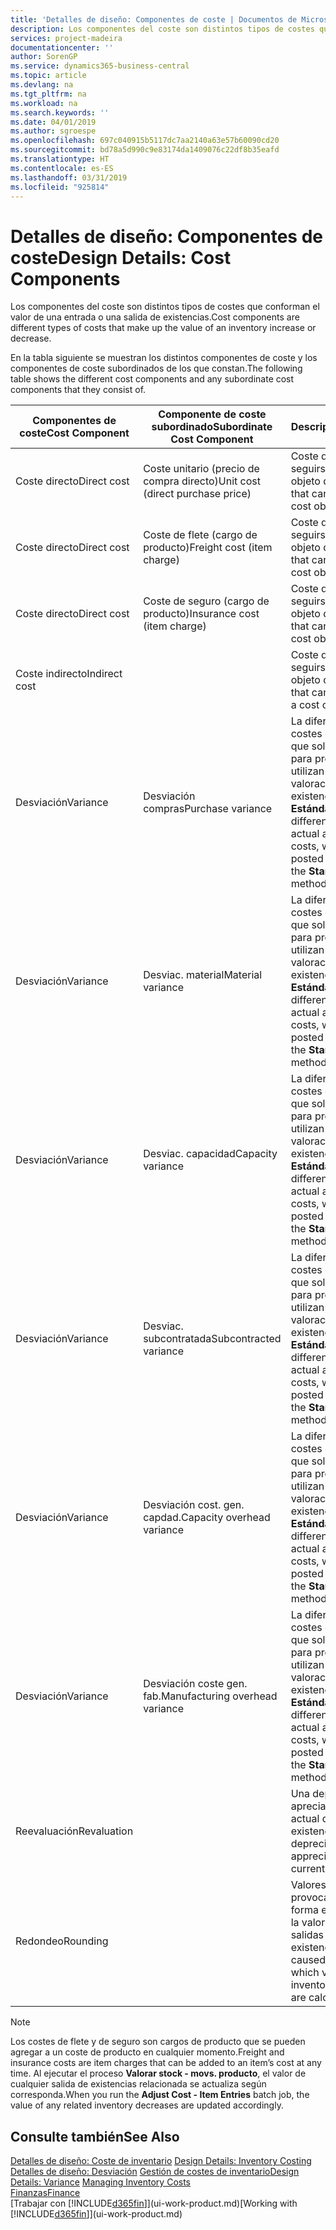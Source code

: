 ```yaml
---
title: 'Detalles de diseño: Componentes de coste | Documentos de Microsoft'
description: Los componentes del coste son distintos tipos de costes que conforman el valor de una entrada o una salida de existencias.
services: project-madeira
documentationcenter: ''
author: SorenGP
ms.service: dynamics365-business-central
ms.topic: article
ms.devlang: na
ms.tgt_pltfrm: na
ms.workload: na
ms.search.keywords: ''
ms.date: 04/01/2019
ms.author: sgroespe
ms.openlocfilehash: 697c040915b5117dc7aa2140a63e57b60090cd20
ms.sourcegitcommit: bd78a5d990c9e83174da1409076c22df8b35eafd
ms.translationtype: HT
ms.contentlocale: es-ES
ms.lasthandoff: 03/31/2019
ms.locfileid: "925814"
---
```

# <a name="design-details-cost-components"></a><span data-ttu-id="e9f6e-103">Detalles de diseño: Componentes de coste</span><span class="sxs-lookup"><span data-stu-id="e9f6e-103">Design Details: Cost Components</span></span>
<span data-ttu-id="e9f6e-104">Los componentes del coste son distintos tipos de costes que conforman el valor de una entrada o una salida de existencias.</span><span class="sxs-lookup"><span data-stu-id="e9f6e-104">Cost components are different types of costs that make up the value of an inventory increase or decrease.</span></span>  

 <span data-ttu-id="e9f6e-105">En la tabla siguiente se muestran los distintos componentes de coste y los componentes de coste subordinados de los que constan.</span><span class="sxs-lookup"><span data-stu-id="e9f6e-105">The following table shows the different cost components and any subordinate cost components that they consist of.</span></span>  

|<span data-ttu-id="e9f6e-106">Componentes de coste</span><span class="sxs-lookup"><span data-stu-id="e9f6e-106">Cost Component</span></span>|<span data-ttu-id="e9f6e-107">Componente de coste subordinado</span><span class="sxs-lookup"><span data-stu-id="e9f6e-107">Subordinate Cost Component</span></span>|<span data-ttu-id="e9f6e-108">Description</span><span class="sxs-lookup"><span data-stu-id="e9f6e-108">Description</span></span>|  
|--------------------|--------------------------------|---------------------------------------|  
|<span data-ttu-id="e9f6e-109">Coste directo</span><span class="sxs-lookup"><span data-stu-id="e9f6e-109">Direct cost</span></span>|<span data-ttu-id="e9f6e-110">Coste unitario (precio de compra directo)</span><span class="sxs-lookup"><span data-stu-id="e9f6e-110">Unit cost (direct purchase price)</span></span>|<span data-ttu-id="e9f6e-111">Coste que puede seguirse hasta un objeto de coste.</span><span class="sxs-lookup"><span data-stu-id="e9f6e-111">Cost that can be traced to a cost object.</span></span>|  
|<span data-ttu-id="e9f6e-112">Coste directo</span><span class="sxs-lookup"><span data-stu-id="e9f6e-112">Direct cost</span></span>|<span data-ttu-id="e9f6e-113">Coste de flete (cargo de producto)</span><span class="sxs-lookup"><span data-stu-id="e9f6e-113">Freight cost (item charge)</span></span>|<span data-ttu-id="e9f6e-114">Coste que puede seguirse hasta un objeto de coste.</span><span class="sxs-lookup"><span data-stu-id="e9f6e-114">Cost that can be traced to a cost object.</span></span>|  
|<span data-ttu-id="e9f6e-115">Coste directo</span><span class="sxs-lookup"><span data-stu-id="e9f6e-115">Direct cost</span></span>|<span data-ttu-id="e9f6e-116">Coste de seguro (cargo de producto)</span><span class="sxs-lookup"><span data-stu-id="e9f6e-116">Insurance cost (item charge)</span></span>|<span data-ttu-id="e9f6e-117">Coste que puede seguirse hasta un objeto de coste.</span><span class="sxs-lookup"><span data-stu-id="e9f6e-117">Cost that can be traced to a cost object.</span></span>|  
|<span data-ttu-id="e9f6e-118">Coste indirecto</span><span class="sxs-lookup"><span data-stu-id="e9f6e-118">Indirect cost</span></span>||<span data-ttu-id="e9f6e-119">Coste que no puede seguirse hasta un objeto de coste.</span><span class="sxs-lookup"><span data-stu-id="e9f6e-119">Cost that cannot be traced to a cost object.</span></span>|  
|<span data-ttu-id="e9f6e-120">Desviación</span><span class="sxs-lookup"><span data-stu-id="e9f6e-120">Variance</span></span>|<span data-ttu-id="e9f6e-121">Desviación compras</span><span class="sxs-lookup"><span data-stu-id="e9f6e-121">Purchase variance</span></span>|<span data-ttu-id="e9f6e-122">La diferencia entre los costes estándar y real, que solo se registra para productos que utilizan el método de valoración de existencias **Estándar**.</span><span class="sxs-lookup"><span data-stu-id="e9f6e-122">The difference between actual and standard costs, which is only posted for items using the **Standard** costing method.</span></span>|  
|<span data-ttu-id="e9f6e-123">Desviación</span><span class="sxs-lookup"><span data-stu-id="e9f6e-123">Variance</span></span>|<span data-ttu-id="e9f6e-124">Desviac. material</span><span class="sxs-lookup"><span data-stu-id="e9f6e-124">Material variance</span></span>|<span data-ttu-id="e9f6e-125">La diferencia entre los costes estándar y real, que solo se registra para productos que utilizan el método de valoración de existencias **Estándar**.</span><span class="sxs-lookup"><span data-stu-id="e9f6e-125">The difference between actual and standard costs, which is only posted for items using the **Standard** costing method.</span></span>|  
|<span data-ttu-id="e9f6e-126">Desviación</span><span class="sxs-lookup"><span data-stu-id="e9f6e-126">Variance</span></span>|<span data-ttu-id="e9f6e-127">Desviac. capacidad</span><span class="sxs-lookup"><span data-stu-id="e9f6e-127">Capacity variance</span></span>|<span data-ttu-id="e9f6e-128">La diferencia entre los costes estándar y real, que solo se registra para productos que utilizan el método de valoración de existencias **Estándar**.</span><span class="sxs-lookup"><span data-stu-id="e9f6e-128">The difference between actual and standard costs, which is only posted for items using the **Standard** costing method.</span></span>|  
|<span data-ttu-id="e9f6e-129">Desviación</span><span class="sxs-lookup"><span data-stu-id="e9f6e-129">Variance</span></span>|<span data-ttu-id="e9f6e-130">Desviac. subcontratada</span><span class="sxs-lookup"><span data-stu-id="e9f6e-130">Subcontracted variance</span></span>|<span data-ttu-id="e9f6e-131">La diferencia entre los costes estándar y real, que solo se registra para productos que utilizan el método de valoración de existencias **Estándar**.</span><span class="sxs-lookup"><span data-stu-id="e9f6e-131">The difference between actual and standard costs, which is only posted for items using the **Standard** costing method.</span></span>|  
|<span data-ttu-id="e9f6e-132">Desviación</span><span class="sxs-lookup"><span data-stu-id="e9f6e-132">Variance</span></span>|<span data-ttu-id="e9f6e-133">Desviación cost. gen. capdad.</span><span class="sxs-lookup"><span data-stu-id="e9f6e-133">Capacity overhead variance</span></span>|<span data-ttu-id="e9f6e-134">La diferencia entre los costes estándar y real, que solo se registra para productos que utilizan el método de valoración de existencias **Estándar**.</span><span class="sxs-lookup"><span data-stu-id="e9f6e-134">The difference between actual and standard costs, which is only posted for items using the **Standard** costing method.</span></span>|  
|<span data-ttu-id="e9f6e-135">Desviación</span><span class="sxs-lookup"><span data-stu-id="e9f6e-135">Variance</span></span>|<span data-ttu-id="e9f6e-136">Desviación coste gen. fab.</span><span class="sxs-lookup"><span data-stu-id="e9f6e-136">Manufacturing overhead variance</span></span>|<span data-ttu-id="e9f6e-137">La diferencia entre los costes estándar y real, que solo se registra para productos que utilizan el método de valoración de existencias **Estándar**.</span><span class="sxs-lookup"><span data-stu-id="e9f6e-137">The difference between actual and standard costs, which is only posted for items using the **Standard** costing method.</span></span>|  
|<span data-ttu-id="e9f6e-138">Reevaluación</span><span class="sxs-lookup"><span data-stu-id="e9f6e-138">Revaluation</span></span>||<span data-ttu-id="e9f6e-139">Una depreciación o apreciación del valor actual de las existencias.</span><span class="sxs-lookup"><span data-stu-id="e9f6e-139">A depreciation or appreciation of the current inventory value.</span></span>|  
|<span data-ttu-id="e9f6e-140">Redondeo</span><span class="sxs-lookup"><span data-stu-id="e9f6e-140">Rounding</span></span>||<span data-ttu-id="e9f6e-141">Valores residuales provocados por la forma en que se calcula la valoración de las salidas de existencias.</span><span class="sxs-lookup"><span data-stu-id="e9f6e-141">Residuals caused by the way in which valuation of inventory decreases are calculated.</span></span>|  

> [!NOTE]  
>  <span data-ttu-id="e9f6e-142">Los costes de flete y de seguro son cargos de producto que se pueden agregar a un coste de producto en cualquier momento.</span><span class="sxs-lookup"><span data-stu-id="e9f6e-142">Freight and insurance costs are item charges that can be added to an item’s cost at any time.</span></span> <span data-ttu-id="e9f6e-143">Al ejecutar el proceso **Valorar stock - movs. producto**, el valor de cualquier salida de existencias relacionada se actualiza según corresponda.</span><span class="sxs-lookup"><span data-stu-id="e9f6e-143">When you run the **Adjust Cost - Item Entries** batch job, the value of any related inventory decreases are updated accordingly.</span></span>  

## <a name="see-also"></a><span data-ttu-id="e9f6e-144">Consulte también</span><span class="sxs-lookup"><span data-stu-id="e9f6e-144">See Also</span></span>  
 <span data-ttu-id="e9f6e-145">[Detalles de diseño: Coste de inventario](design-details-inventory-costing.md) </span><span class="sxs-lookup"><span data-stu-id="e9f6e-145">[Design Details: Inventory Costing](design-details-inventory-costing.md) </span></span>  
 <span data-ttu-id="e9f6e-146">[Detalles de diseño: Desviación](design-details-variance.md) [Gestión de costes de inventario](finance-manage-inventory-costs.md)</span><span class="sxs-lookup"><span data-stu-id="e9f6e-146">[Design Details: Variance](design-details-variance.md) [Managing Inventory Costs](finance-manage-inventory-costs.md)</span></span>  
 [<span data-ttu-id="e9f6e-147">Finanzas</span><span class="sxs-lookup"><span data-stu-id="e9f6e-147">Finance</span></span>](finance.md)  
 <span data-ttu-id="e9f6e-148">[Trabajar con [!INCLUDE[d365fin](includes/d365fin_md.md)]](ui-work-product.md)</span><span class="sxs-lookup"><span data-stu-id="e9f6e-148">[Working with [!INCLUDE[d365fin](includes/d365fin_md.md)]](ui-work-product.md)</span></span>  
